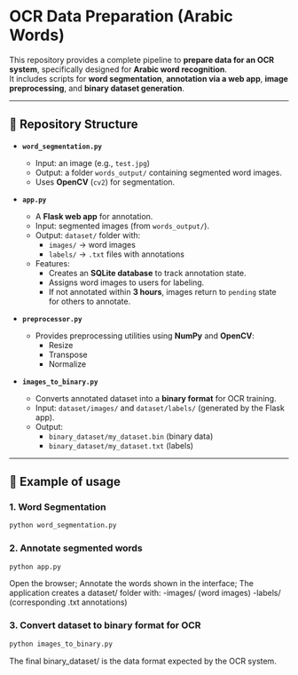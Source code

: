 # OCR Data Preparation (Arabic Words)

This repository provides a complete pipeline to **prepare data for an OCR system**, specifically designed for **Arabic word recognition**.  
It includes scripts for **word segmentation**, **annotation via a web app**, **image preprocessing**, and **binary dataset generation**.

---

## 📂 Repository Structure

- **`word_segmentation.py`**  
  - Input: an image (e.g., `test.jpg`)  
  - Output: a folder `words_output/` containing segmented word images.  
  - Uses **OpenCV** (`cv2`) for segmentation.  

- **`app.py`**  
  - A **Flask web app** for annotation.  
  - Input: segmented images (from `words_output/`).  
  - Output: `dataset/` folder with:
    - `images/` → word images  
    - `labels/` → `.txt` files with annotations  
  - Features:
    - Creates an **SQLite database** to track annotation state.  
    - Assigns word images to users for labeling.  
    - If not annotated within **3 hours**, images return to `pending` state for others to annotate.  

- **`preprocessor.py`**  
  - Provides preprocessing utilities using **NumPy** and **OpenCV**:
    - Resize  
    - Transpose  
    - Normalize  

- **`images_to_binary.py`**  
  - Converts annotated dataset into a **binary format** for OCR training.  
  - Input: `dataset/images/` and `dataset/labels/` (generated by the Flask app).  
  - Output:  
    - `binary_dataset/my_dataset.bin` (binary data)  
    - `binary_dataset/my_dataset.txt` (labels)  

---

## 🚀 Example of usage

### 1. Word Segmentation
```bash
python word_segmentation.py
```
### 2. Annotate segmented words
```bash
python app.py
```
Open the browser;
Annotate the words shown in the interface;
The application creates a dataset/ folder with:
  -images/ (word images)
  -labels/ (corresponding .txt annotations)

### 3. Convert dataset to binary format for OCR
```bash
python images_to_binary.py
```
The final binary_dataset/ is the data format expected by the OCR system.

